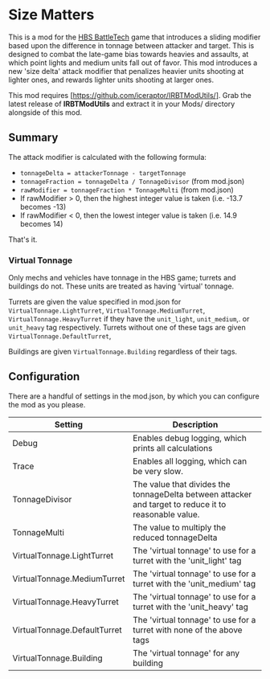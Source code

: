# Size Matters
This is a mod for the [HBS BattleTech](http://battletechgame.com/) game that introduces a sliding modifier based upon the difference in tonnage between attacker and target. This is designed to combat the late-game bias towards heavies and assaults, at which point lights and medium units fall out of favor. This mod introduces a new 'size delta' attack modifier that penalizes heavier units shooting at lighter ones, and rewards lighter units shooting at larger ones. 

This mod requires [https://github.com/iceraptor/IRBTModUtils/]. Grab the latest release of __IRBTModUtils__ and extract it in your Mods/ directory alongside of this mod.

## Summary

The attack modifier is calculated with the following formula:

* `tonnageDelta = attackerTonnage - targetTonnage`
* `tonnageFraction = tonnageDelta / TonnageDivisor` (from mod.json)
* `rawModifier = tonnageFraction * TonnageMulti` (from mod.json)
* If rawModifier > 0, then the highest integer value is taken (i.e. -13.7 becomes -13)
* If rawModifier < 0, then the lowest integer value is taken (i.e. 14.9 becomes 14)

That's it. 

### Virtual Tonnage

Only mechs and vehicles have tonnage in the HBS game; turrets and buildings do not. These units are treated as having 'virtual' tonnage. 

Turrets are given the value specified in mod.json for `VirtualTonnage.LightTurret`, `VirtualTonnage.MediumTurret`, `VirtualTonnage.HeavyTurret` if they have the `unit_light`, `unit_medium`,. or `unit_heavy` tag respectively. Turrets without one of these tags are given `VirtualTonnage.DefaultTurret`,

Buildings are given `VirtualTonnage.Building` regardless of their tags.

## Configuration

There are a handful of settings in the mod.json, by which you can configure the mod as you please.

| Setting                      | Description                                                  |
| ---------------------------- | ------------------------------------------------------------ |
| Debug                        | Enables debug logging, which prints all calculations         |
| Trace                        | Enables all logging, which can be very slow.                 |
| TonnageDivisor               | The value that divides the tonnageDelta between attacker and target to reduce it to reasonable value. |
| TonnageMulti                 | The value to multiply the reduced tonnageDelta               |
| VirtualTonnage.LightTurret   | The 'virtual tonnage' to use for a turret with the 'unit_light' tag |
| VirtualTonnage.MediumTurret  | The 'virtual tonnage' to use for a turret with the 'unit_medium' tag |
| VirtualTonnage.HeavyTurret   | The 'virtual tonnage' to use for a turret with the 'unit_heavy' tag |
| VirtualTonnage.DefaultTurret | The 'virtual tonnage' to use for a turret with none of the above tags |
| VirtualTonnage.Building      | The 'virtual tonnage' for any building                       |

